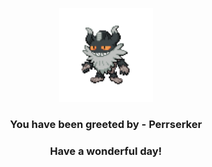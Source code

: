 <p align="center">
    <img src="https://raw.githubusercontent.com/PokeAPI/sprites/master/sprites/pokemon/863.png" width="150" height="150">
</p>
<h3 align="center">You have been greeted by - <b>Perrserker</b></h3>
<h3 align="center">Have a wonderful day!</h3>
